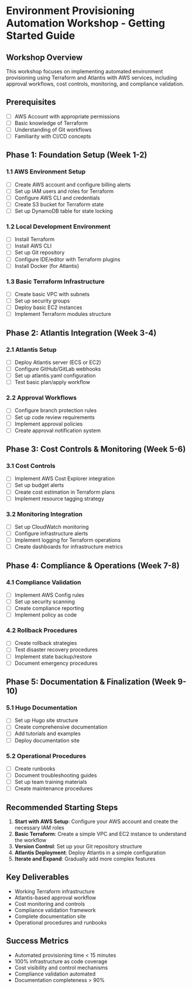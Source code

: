 # Environment Provisioning Automation Workshop - Getting Started Guide

## Workshop Overview
This workshop focuses on implementing automated environment provisioning using Terraform and Atlantis with AWS services, including approval workflows, cost controls, monitoring, and compliance validation.

## Prerequisites
- [ ] AWS Account with appropriate permissions
- [ ] Basic knowledge of Terraform
- [ ] Understanding of Git workflows
- [ ] Familiarity with CI/CD concepts

## Phase 1: Foundation Setup (Week 1-2)

### 1.1 AWS Environment Setup
- [ ] Create AWS account and configure billing alerts
- [ ] Set up IAM users and roles for Terraform
- [ ] Configure AWS CLI and credentials
- [ ] Create S3 bucket for Terraform state
- [ ] Set up DynamoDB table for state locking

### 1.2 Local Development Environment
- [ ] Install Terraform
- [ ] Install AWS CLI
- [ ] Set up Git repository
- [ ] Configure IDE/editor with Terraform plugins
- [ ] Install Docker (for Atlantis)

### 1.3 Basic Terraform Infrastructure
- [ ] Create basic VPC with subnets
- [ ] Set up security groups
- [ ] Deploy basic EC2 instances
- [ ] Implement Terraform modules structure

## Phase 2: Atlantis Integration (Week 3-4)

### 2.1 Atlantis Setup
- [ ] Deploy Atlantis server (ECS or EC2)
- [ ] Configure GitHub/GitLab webhooks
- [ ] Set up atlantis.yaml configuration
- [ ] Test basic plan/apply workflow

### 2.2 Approval Workflows
- [ ] Configure branch protection rules
- [ ] Set up code review requirements
- [ ] Implement approval policies
- [ ] Create approval notification system

## Phase 3: Cost Controls & Monitoring (Week 5-6)

### 3.1 Cost Controls
- [ ] Implement AWS Cost Explorer integration
- [ ] Set up budget alerts
- [ ] Create cost estimation in Terraform plans
- [ ] Implement resource tagging strategy

### 3.2 Monitoring Integration
- [ ] Set up CloudWatch monitoring
- [ ] Configure infrastructure alerts
- [ ] Implement logging for Terraform operations
- [ ] Create dashboards for infrastructure metrics

## Phase 4: Compliance & Operations (Week 7-8)

### 4.1 Compliance Validation
- [ ] Implement AWS Config rules
- [ ] Set up security scanning
- [ ] Create compliance reporting
- [ ] Implement policy as code

### 4.2 Rollback Procedures
- [ ] Create rollback strategies
- [ ] Test disaster recovery procedures
- [ ] Implement state backup/restore
- [ ] Document emergency procedures

## Phase 5: Documentation & Finalization (Week 9-10)

### 5.1 Hugo Documentation
- [ ] Set up Hugo site structure
- [ ] Create comprehensive documentation
- [ ] Add tutorials and examples
- [ ] Deploy documentation site

### 5.2 Operational Procedures
- [ ] Create runbooks
- [ ] Document troubleshooting guides
- [ ] Set up team training materials
- [ ] Create maintenance procedures

## Recommended Starting Steps

1. **Start with AWS Setup**: Configure your AWS account and create the necessary IAM roles
2. **Basic Terraform**: Create a simple VPC and EC2 instance to understand the workflow
3. **Version Control**: Set up your Git repository structure
4. **Atlantis Deployment**: Deploy Atlantis in a simple configuration
5. **Iterate and Expand**: Gradually add more complex features

## Key Deliverables
- Working Terraform infrastructure
- Atlantis-based approval workflow
- Cost monitoring and controls
- Compliance validation framework
- Complete documentation site
- Operational procedures and runbooks

## Success Metrics
- Automated provisioning time < 15 minutes
- 100% infrastructure as code coverage
- Cost visibility and control mechanisms
- Compliance validation automated
- Documentation completeness > 90%
